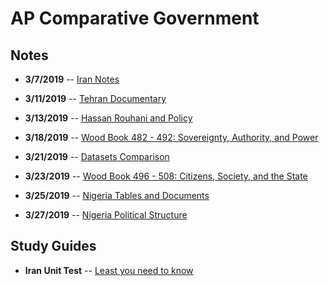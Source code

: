 # AP Comparative Government

## Notes
 - **3/7/2019** -- [Iran Notes](3-7-Notes.html)
 - **3/11/2019** -- [Tehran Documentary](3-11-Notes.html)
 - **3/13/2019** -- [Hassan Rouhani and Policy](3-13-Notes.html)
 - **3/18/2019** -- [Wood Book 482 - 492: Sovereignty, Authority, and Power](482-492-Notes-Nigeria.html)

- **3/21/2019** -- [Datasets Comparison](3-21-Notes-Nigeria.html)
- **3/23/2019** -- [Wood Book 496 - 508: Citizens, Society, and the State](496-508-Notes-Nigeria.html)
- **3/25/2019** -- [Nigeria Tables and Documents](3-25-Nigeria-Table.html)
- **3/27/2019** -- [Nigeria Political Structure](3-27-Notes-Nigeria.html)
## Study Guides
 - **Iran Unit Test** -- [Least you need to know](Iran-Least-You-Need-To-Know.html) 

<!--stackedit_data:
eyJoaXN0b3J5IjpbLTExMDAyMTE4NywzNDM4ODI4NjUsMTQxOT
MxODk1OSw2NTUxNTUwNjEsMjAyNDE2MTYwNiwtNDEwNzY3MTc3
LDYwMzQ0MDYxNF19
-->